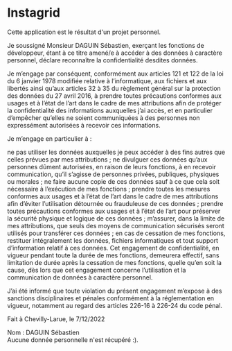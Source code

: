 # Instagrid

Cette application est le résultat d'un projet personnel.

Je soussigné Monsieur DAGUIN Sébastien, exerçant les fonctions de développeur, étant à ce titre amené/e à accéder à des données à caractère personnel, déclare reconnaître la confidentialité desdites données.

Je m’engage par conséquent, conformément aux articles 121 et 122 de la loi du 6 janvier 1978 modifiée relative à l’informatique, aux fichiers et aux libertés ainsi qu’aux articles 32 à 35 du règlement général sur la protection des données du 27 avril 2016, à prendre toutes précautions conformes aux usages et à l’état de l’art dans le cadre de mes attributions afin de protéger la confidentialité des informations auxquelles j’ai accès, et en particulier d’empêcher qu’elles ne soient communiquées à des personnes non expressément autorisées à recevoir ces informations.

Je m’engage en particulier à :

ne pas utiliser les données auxquelles je peux accéder à des fins autres que celles prévues par mes attributions ;
ne divulguer ces données qu’aux personnes dûment autorisées, en raison de leurs fonctions, à en recevoir communication, qu’il s’agisse de personnes privées, publiques, physiques ou morales ;
ne faire aucune copie de ces données sauf à ce que cela soit nécessaire à l’exécution de mes fonctions ;
prendre toutes les mesures conformes aux usages et à l’état de l’art dans le cadre de mes attributions afin d’éviter l’utilisation détournée ou frauduleuse de ces données ;
prendre toutes précautions conformes aux usages et à l’état de l’art pour préserver la sécurité physique et logique de ces données ;
m’assurer, dans la limite de mes attributions, que seuls des moyens de communication sécurisés seront utilisés pour transférer ces données ;
en cas de cessation de mes fonctions, restituer intégralement les données, fichiers informatiques et tout support d’information relatif à ces données.
Cet engagement de confidentialité, en vigueur pendant toute la durée de mes fonctions, demeurera effectif, sans limitation de durée après la cessation de mes fonctions, quelle qu’en soit la cause, dès lors que cet engagement concerne l’utilisation et la communication de données à caractère personnel.

J’ai été informé que toute violation du présent engagement m’expose à des sanctions disciplinaires et pénales conformément à la réglementation en vigueur, notamment au regard des articles 226-16 à 226-24 du code pénal.                                                                                                                                  

Fait à Chevilly-Larue, le 7/12/2022

Nom : DAGUIN Sébastien                                                                                                                       
Aucune donnée personnelle n'est récupéré :).
